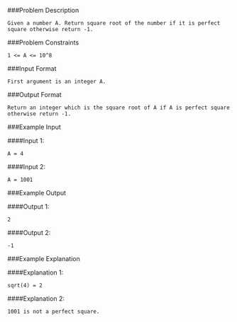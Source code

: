 ###Problem Description

```
Given a number A. Return square root of the number if it is perfect square otherwise return -1.
```



###Problem Constraints

```
1 <= A <= 10^8
```



###Input Format

```
First argument is an integer A.
```



###Output Format

```
Return an integer which is the square root of A if A is perfect square otherwise return -1.
```



###Example Input

####Input 1:

```
A = 4
```
####Input 2:

```
A = 1001
```


###Example Output

####Output 1:

```
2
```
####Output 2:

```
-1
```


###Example Explanation

####Explanation 1:

```
sqrt(4) = 2
```
####Explanation 2:

```
1001 is not a perfect square.
```